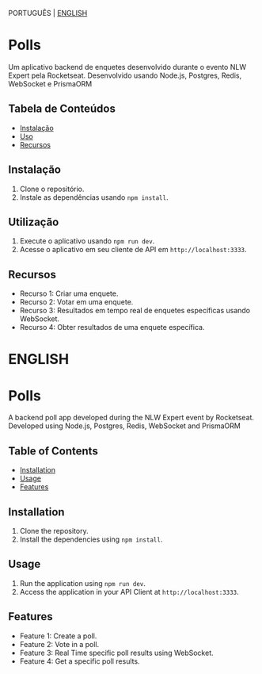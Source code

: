 PORTUGUÊS | [ENGLISH](#english)

# Polls

Um aplicativo backend de enquetes desenvolvido durante o evento NLW Expert pela Rocketseat.
Desenvolvido usando Node.js, Postgres, Redis, WebSocket e PrismaORM

## Tabela de Conteúdos

- [Instalação](#instalação)
- [Uso](#utilização)
- [Recursos](#recursos)

## Instalação

1. Clone o repositório.
2. Instale as dependências usando `npm install`.

## Utilização

1. Execute o aplicativo usando `npm run dev`.
2. Acesse o aplicativo em seu cliente de API em `http://localhost:3333`.

## Recursos

- Recurso 1: Criar uma enquete.
- Recurso 2: Votar em uma enquete.
- Recurso 3: Resultados em tempo real de enquetes específicas usando WebSocket.
- Recurso 4: Obter resultados de uma enquete específica.

# ENGLISH

# Polls

A backend poll app developed during the NLW Expert event by Rocketseat.
Developed using Node.js, Postgres, Redis, WebSocket and PrismaORM

## Table of Contents

- [Installation](#installation)
- [Usage](#usage)
- [Features](#features)

## Installation

1. Clone the repository.
2. Install the dependencies using `npm install`.

## Usage

1. Run the application using `npm run dev`.
2. Access the application in your API Client at `http://localhost:3333`.

## Features

- Feature 1: Create a poll.
- Feature 2: Vote in a poll.
- Feature 3: Real Time specific poll results using WebSocket.
- Feature 4: Get a specific poll results.
